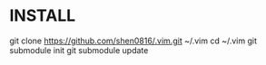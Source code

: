 INSTALL
===============
git clone https://github.com/shen0816/.vim.git ~/.vim
cd ~/.vim
git submodule init
git submodule update
